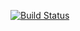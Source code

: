 [![Build Status](https://app.travis-ci.com/cs-paz/ssw567HW2.svg?branch=main)](https://app.travis-ci.com/cs-paz/ssw567HW2)
